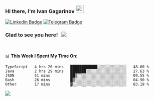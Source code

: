 ### Hi there, I'm Ivan Gagarinov <img src="https://media.giphy.com/media/hvRJCLFzcasrR4ia7z/giphy.gif" width="25px">

[![Linkedin Badge](https://img.shields.io/badge/-LinkedIn-0e76a8?style=flat-square&logo=Linkedin&logoColor=white)](https://linkedin.com/in/ivan-gagarinov-142ba3141/)
[![Telegram Badge](https://img.shields.io/badge/-Telegram-0088cc?style=flat-square&logo=Telegram&logoColor=white)](https://t.me/igagarinov)

### Glad to see you here! &nbsp; ![](https://visitor-badge.glitch.me/badge?page_id=dzencot.dzencot)

</br>

📊 **This Week I Spent My Time On:**
<!--START_SECTION:waka-->
```text
TypeScript   4 hrs 20 mins   ████████████░░░░░░░░░░░░░   48.00 % 
Java         2 hrs 29 mins   ███████░░░░░░░░░░░░░░░░░░   27.63 % 
JSON         51 mins         ██▒░░░░░░░░░░░░░░░░░░░░░░   09.55 % 
Bash         26 mins         █▒░░░░░░░░░░░░░░░░░░░░░░░   04.90 % 
Other        17 mins         ▓░░░░░░░░░░░░░░░░░░░░░░░░   03.19 % 
```
<!--END_SECTION:waka-->

[![](https://github-readme-stats.vercel.app/api?username=dzencot&theme=gruvbox)](https://github.com/dzencot)
